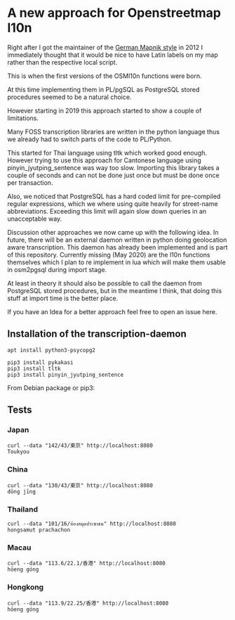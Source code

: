 # A new approach for Openstreetmap l10n

Right after I got the maintainer of the [German Mapnik style](https://github.com/giggls/openstreetmap-carto-de)
in 2012 I immediately thought that it would be nice to have Latin labels on
my map rather than the respective local script.

This is when the first versions of the OSMl10n functions were born.

At this time implementing them in PL/pgSQL as PostgreSQL stored procedures
seemed to be a natural choice.

However starting in 2019 this approach started to show a couple of
limitations.

Many FOSS transcription libraries are written in the python language thus we
already had to switch parts of the code to PL/Python.

This started for Thai language using tltk which worked good enough. However
trying to use this approach for Cantonese language using pinyin_jyutping_sentence
was way too slow. Importing this library takes a couple of seconds and can
not be done just once but must be done once per transaction.

Also, we noticed that PostgreSQL has a hard coded limit for pre-compiled
regular expressions, which we where using quite heavily for street-name
abbreviations. Exceeding this limit will again slow down queries in an
unacceptable way.

Discussion other approaches we now came up with the following idea.  In
future, there will be an external daemon written in python doing geolocation
aware transcription.  This daemon has already been implemented and is part
of this repository.  Currently missing (May 2020) are the l10n functions
themselves which I plan to re implement in lua which will make them usable in
osm2pgsql during import stage.

At least in theory it should also be possible to call the daemon from
PostgreSQL stored procedures, but in the meantime I think, that doing this
stuff at import time is the better place.

If you have an Idea for a better approach feel free to open an issue here.

## Installation of the transcription-daemon

```
apt install python3-psycopg2

pip3 install pykakasi
pip3 install tltk
pip3 install pinyin_jyutping_sentence
```

From Debian package or pip3:

## Tests

### Japan
```
curl --data "142/43/東京" http://localhost:8080
Toukyou
```

### China
```
curl --data "130/43/東京" http://localhost:8080
dōng jīng
```

### Thailand
```
curl --data "101/16/ห้องสมุดประชาชน" http://localhost:8080
hongsamut prachachon
```

### Macau
```
curl --data "113.6/22.1/香港" http://localhost:8080
hōeng góng
```

### Hongkong
```
curl --data "113.9/22.25/香港" http://localhost:8080
hōeng góng
```
